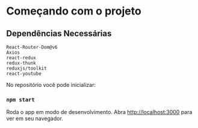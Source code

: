 # Começando com o projeto


 ## Dependências Necessárias
    React-Router-Dom@v6
    Axios
    react-redux
    redux-thunk
    reduxjs/toolkit
    react-youtube


No repositório você pode inicializar:

### `npm start`

Roda o app em modo de desenvolvimento.
Abra [http://localhost:3000](http://localhost:3000) para ver em seu navegador.

